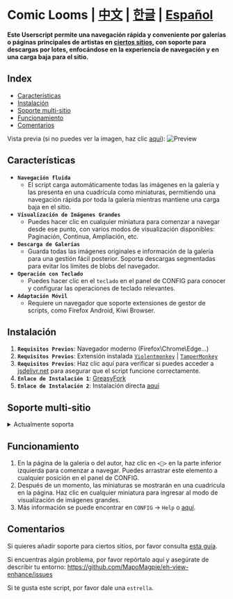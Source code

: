 # Comic Looms | [中文](./README_CN.md) | [한글](./README_KO.md) | [Español](./README_ES.md)

**Este Userscript permite una navegación rápida y conveniente por galerías o páginas principales de artistas en [ciertos sitios](#soporte-multi-sitio), con soporte para descargas por lotes, enfocándose en la experiencia de navegación y en una carga baja para el sitio.**

## Index

- [Características](#características)
- [Instalación](#instalación)
- [Soporte multi-sitio](#soporte-multi-sitio)
- [Funcionamiento](#funcionamiento)
- [Comentarios](#comentarios)

Vista previa (si no puedes ver la imagen, haz clic [aqui](./preview.md)):
![Preview](./eh-view-enhance-showcase4.avif 'Preview')

## <a name="características">Características</a>

- **`Navegación fluida`**
  - El script carga automáticamente todas las imágenes en la galería y las presenta en una cuadrícula como miniaturas, permitiendo una navegación rápida por toda la galería mientras mantiene una carga baja en el sitio.
- **`Visualización de Imágenes Grandes`**
  - Puedes hacer clic en cualquier miniatura para comenzar a navegar desde ese punto, con varios modos de visualización disponibles: Paginación, Continua, Ampliación, etc.
- **`Descarga de Galerías`**
  - Guarda todas las imágenes originales e información de la galería para una gestión fácil posterior. Soporta descargas segmentadas para evitar los límites de blobs del navegador.
- **`Operación con Teclado`**
  - Puedes hacer clic en el `teclado` en el panel de CONFIG para conocer y configurar las operaciones de teclado relevantes.
- **`Adaptación Móvil`**
  - Requiere un navegador que soporte extensiones de gestor de scripts, como Firefox Android, Kiwi Browser.

## <a name="instalación">Instalación</a>

1. **`Requisitos Previos`**: Navegador moderno (Firefox\Chrome\Edge...)
1. **`Requisitos Previos`**: Extensión instalada [`Violentmonkey`](https://violentmonkey.github.io/) | [`TamperMonkey`](https://www.tampermonkey.net/)
1. **`Requisitos Previos`**: Haz clic aquí para verificar si puedes acceder a [jsdelivr.net](https://cdn.jsdelivr.net) para asegurar que el script funcione correctamente.
1. **`Enlace de Instalación 1`**: [GreasyFork](https://greasyfork.org/scripts/397848-e-hentai-view-enhance)
1. **`Enlace de Instalación 2`**: Instalación directa [aquí](https://github.com/MapoMagpie/eh-view-enhance/raw/master/eh-view-enhance.user.js)

## <a name="soporte-multi-sitio">Soporte multi-sitio</a>

<details>
  <summary>Actualmente soporta</summary>

- [e-hentai.org](https://e-hentai.org) | [exhentai.org](https://exhentai.org) | [onion](http://exhentai55ld2wyap5juskbm67czulomrouspdacjamjeloj7ugjbsad.onion)
- [Twitter|X: User's Media, Lists, For you, Following](https://x.com/NASA/media)
- [Instagram User POSTS](https://www.instagram.com/nasa)
- [ArtStation User Portfolio](https://www.artstation.com)
- [pixiv.net: Artists' illust and manga, Your Homepage](https://pixiv.net)
- [18comic.vip](https://18comic.vip) | [18comic.org](https://18comic.org) (supports multi-chapter selection, note: no thumbnails)
- [nhentai.net](https://nhentai.net)
- [hitomi.la](https://hitomi.la)
- [rule34.xxx](https://rule34.xxx)
- [imhentai.xxx](https://imhentai.xxx)
- [danbooru.donmai.us](https://danbooru.donmai.us)
- [gelbooru.com](https://gelbooru.com)
- [yande.re](https://yande.re)
- [konachan.com](https://konachan.com)
- [Steam: Screenshots](https://steamcommunity.com/id/some/screenshots)
- [wnacg.com](https://www.wnacg.com)
- [hentainexus.com](https://hentainexus.com)
- [niyaniya.moe(koharu.to)](https://niyaniya.moe)
- [manhuagui.com](https://www.manhuagui.com/comic/7580)
- [mangacopy.com](https://www.mangacopy.com) | [copymanga.tv](https://www.copymanga.tv)
- [e621.net](https://e621.net)
- [arca.live](https://arca.live)
- [akuma.moe](https://akuma.moe)

</details>

## <a name="funcionamiento">Funcionamiento</a>

1. En la página de la galería o del autor, haz clic en `<🎑>` en la parte inferior izquierda para comenzar a navegar. Puedes arrastrar este elemento a cualquier posición en el panel de CONFIG.
1. Después de un momento, las miniaturas se mostrarán en una cuadrícula en la página. Haz clic en cualquier miniatura para ingresar al modo de visualización de imágenes grandes.
1. Más información se puede encontrar en `CONFIG` -> `Help` o [aquí](./HELP_ES.md).

## <a name="comentarios">Comentarios</a>

Si quieres añadir soporte para ciertos sitios, por favor consulta [esta guía](./CONTRIBUTING_ES.md).

Si encuentras algún problema, por favor repórtalo aquí y asegúrate de describir tu entorno: https://github.com/MapoMagpie/eh-view-enhance/issues

Si te gusta este script, por favor dale una `estrella`.
